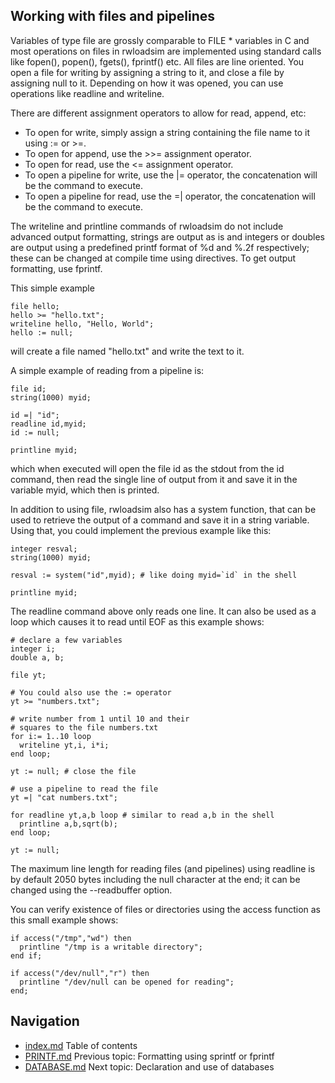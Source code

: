 ## Working with files and pipelines
Variables of type file are grossly comparable to FILE * variables in C 
and most operations on files in rwloadsim are implemented using 
standard calls like fopen(), popen(), fgets(), fprintf() etc.
All files are line oriented.
You open a file for writing by assigning a string to it, and close a file by 
assigning null to it.
Depending on how it was opened, you can use operations like readline 
and writeline.  

There are different assignment operators to allow for read, append, etc:

* To open for write, simply assign a string containing the file name to it using := or >=.
* To open for append, use the >>= assignment operator.
* To open for read, use the <= assignment operator.
* To open a pipeline for write, use the \|= operator, the concatenation will be the command to execute.
* To open a pipeline for read, use the =\| operator, the concatenation will be the command to execute.

The writeline and printline commands of rwloadsim do not include
advanced output formatting, strings are 
output as is and integers or doubles are output using a predefined 
printf format of %d and %.2f respectively; these can be changed at 
compile time using directives.
To get output formatting, use fprintf.

This simple example
```
file hello;
hello >= "hello.txt";
writeline hello, "Hello, World";
hello := null;
```
will create a file named "hello.txt" and write the text to it.  

A simple example of reading from a pipeline is:
```
file id;
string(1000) myid;

id =| "id";
readline id,myid;
id := null;

printline myid;
```
which when executed will open the file id as the stdout from the id 
command, then read the single line of output from it and save it in the 
variable myid, which then is printed.

In addition to using file, rwloadsim also has a system function, that 
can be used to retrieve the output of a command and save it in a string 
variable.
Using that, you could implement the previous example like this:
```
integer resval;
string(1000) myid;

resval := system("id",myid); # like doing myid=`id` in the shell

printline myid;
```
The readline command above only reads one line.
It can also be used as a loop which causes it to read 
until EOF as this example shows:
```
# declare a few variables
integer i;
double a, b;

file yt;

# You could also use the := operator
yt >= "numbers.txt";

# write number from 1 until 10 and their 
# squares to the file numbers.txt
for i:= 1..10 loop
  writeline yt,i, i*i;
end loop;

yt := null; # close the file

# use a pipeline to read the file
yt =| "cat numbers.txt";

for readline yt,a,b loop # similar to read a,b in the shell
  printline a,b,sqrt(b);
end loop;

yt := null; 
```
The maximum line length for reading files (and pipelines) using 
readline is by default 2050 bytes including the null character at the end;
it can be changed using the --readbuffer option.

You can verify existence of files or directories using the access 
function as this small example shows:
```
if access("/tmp","wd") then
  printline "/tmp is a writable directory";
end if;

if access("/dev/null","r") then
  printline "/dev/null can be opened for reading";
end;
```

## Navigation
* [index.md](index.md#rwpload-simulator-users-guide) Table of contents
* [PRINTF.md](PRINTF.md) Previous topic: Formatting using sprintf or fprintf
* [DATABASE.md](DATABASE.md) Next topic: Declaration and use of databases
